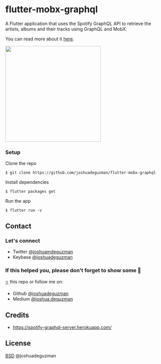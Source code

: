 # flutter-mobx-graphql

A Flutter application that uses the Spotify GraphQL API to retrieve the artists, albums and their tracks using GraphQL and MobX.

You can read more about it [here](https://codedash.dev/keeping-it-simple-integrate-graphql-mobx-to-your-flutter-app/). 

<img src="https://user-images.githubusercontent.com/20706361/88471926-fa27f280-cf40-11ea-9e91-5b83ae8161d2.gif" style="width: 300px;"/>

### Setup

Clone the repo

```
$ git clone https://github.com/joshuadeguzman/flutter-mobx-graphql
```

Install dependencies

```
$ flutter packages get
```

Run the app

```
$ flutter run -v
```

## Contact

### Let's connect

- Twitter [@joshuamdeguzman](https://twitter.com/joshuadeguzman)
- Keybase [@joshuadeguzman](https://keybase.io/joshuadeguzman)

### If this helped you, please don't forget to show some 💙

[⭐](https://github.com/joshuadeguzman/flutter-examples/stargazers) this repo or follow me on:

- Github [@joshuadeguzman](https://github.com/joshuadeguzman)
- Medium [@joshua.deguzman](https://medium.com/@joshua.deguzman)

## Credits

- https://spotify-graphql-server.herokuapp.com/

## License

[BSD](LICENSE.md) @joshuadeguzman
